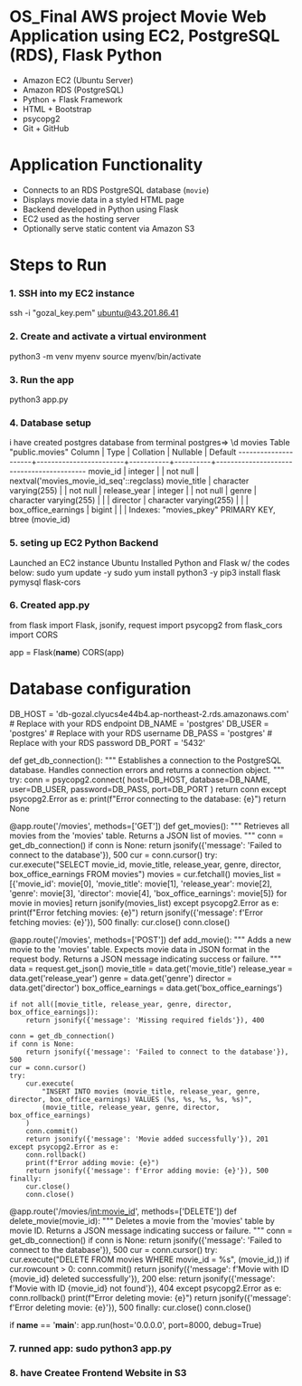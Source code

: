 # OS_Final AWS project Movie Web Application using EC2, PostgreSQL (RDS), Flask Python
- Amazon EC2 (Ubuntu Server)
- Amazon RDS (PostgreSQL)
- Python + Flask Framework
- HTML + Bootstrap
- psycopg2
- Git + GitHub
  
# Application Functionality

- Connects to an RDS PostgreSQL database (`movie`)
- Displays movie data in a styled HTML page
- Backend developed in Python using Flask
- EC2 used as the hosting server
- Optionally serve static content via Amazon S3

# Steps to Run
### 1. SSH into my EC2 instance
ssh -i "gozal_key.pem" ubuntu@43.201.86.41

### 2. Create and activate a virtual environment
python3 -m venv myenv
source myenv/bin/activate

### 3. Run the app
python3 app.py

### 4. Database setup
i have created postgres database from terminal
postgres=> \d movies
                                             Table "public.movies"
       Column        |          Type          | Collation | Nullable |                 Default
---------------------+------------------------+-----------+----------+------------------------------------------
 movie_id            | integer                |           | not null | nextval('movies_movie_id_seq'::regclass)
 movie_title         | character varying(255) |           | not null |
 release_year        | integer                |           | not null |
 genre               | character varying(255) |           |          |
 director            | character varying(255) |           |          |
 box_office_earnings | bigint                 |           |          |
Indexes:
    "movies_pkey" PRIMARY KEY, btree (movie_id)
### 5. seting up EC2 Python Backend
Launched an EC2 instance Ubuntu
Installed Python and Flask w/ the codes below:
sudo yum update -y
sudo yum install python3 -y
pip3 install flask pymysql flask-cors
### 6. Created app.py
from flask import Flask, jsonify, request
import psycopg2
from flask_cors import CORS

app = Flask(__name__)
CORS(app)

# Database configuration
DB_HOST = 'db-gozal.clyucs4e44b4.ap-northeast-2.rds.amazonaws.com'  # Replace with your RDS endpoint
DB_NAME = 'postgres'
DB_USER = 'postgres'    # Replace with your RDS username
DB_PASS = 'postgres'  # Replace with your RDS password
DB_PORT = '5432'

def get_db_connection():
    """
    Establishes a connection to the PostgreSQL database.
    Handles connection errors and returns a connection object.
    """
    try:
        conn = psycopg2.connect(
            host=DB_HOST,
            database=DB_NAME,
            user=DB_USER,
            password=DB_PASS,
            port=DB_PORT
        )
        return conn
    except psycopg2.Error as e:
        print(f"Error connecting to the database: {e}")
        return None

@app.route('/movies', methods=['GET'])
def get_movies():
    """
    Retrieves all movies from the 'movies' table.
    Returns a JSON list of movies.
    """
    conn = get_db_connection()
    if conn is None:
        return jsonify({'message': 'Failed to connect to the database'}), 500
    cur = conn.cursor()
    try:
        cur.execute("SELECT movie_id, movie_title, release_year, genre, director, box_office_earnings FROM movies")
        movies = cur.fetchall()
        movies_list = [{'movie_id': movie[0], 'movie_title': movie[1], 'release_year': movie[2],
                        'genre': movie[3], 'director': movie[4], 'box_office_earnings': movie[5]} for movie in movies]
        return jsonify(movies_list)
    except psycopg2.Error as e:
        print(f"Error fetching movies: {e}")
        return jsonify({'message': f'Error fetching movies: {e}'}), 500
    finally:
        cur.close()
        conn.close()

@app.route('/movies', methods=['POST'])
def add_movie():
    """
    Adds a new movie to the 'movies' table.
    Expects movie data in JSON format in the request body.
    Returns a JSON message indicating success or failure.
    """
    data = request.get_json()
    movie_title = data.get('movie_title')
    release_year = data.get('release_year')
    genre = data.get('genre')
    director = data.get('director')
    box_office_earnings = data.get('box_office_earnings')

    if not all([movie_title, release_year, genre, director, box_office_earnings]):
        return jsonify({'message': 'Missing required fields'}), 400

    conn = get_db_connection()
    if conn is None:
        return jsonify({'message': 'Failed to connect to the database'}), 500
    cur = conn.cursor()
    try:
        cur.execute(
            "INSERT INTO movies (movie_title, release_year, genre, director, box_office_earnings) VALUES (%s, %s, %s, %s, %s)",
            (movie_title, release_year, genre, director, box_office_earnings)
        )
        conn.commit()
        return jsonify({'message': 'Movie added successfully'}), 201
    except psycopg2.Error as e:
        conn.rollback()
        print(f"Error adding movie: {e}")
        return jsonify({'message': f'Error adding movie: {e}'}), 500
    finally:
        cur.close()
        conn.close()

@app.route('/movies/<int:movie_id>', methods=['DELETE'])
def delete_movie(movie_id):
    """
    Deletes a movie from the 'movies' table by movie ID.
    Returns a JSON message indicating success or failure.
    """
    conn = get_db_connection()
    if conn is None:
        return jsonify({'message': 'Failed to connect to the database'}), 500
    cur = conn.cursor()
    try:
        cur.execute("DELETE FROM movies WHERE movie_id = %s", (movie_id,))
        if cur.rowcount > 0:
            conn.commit()
            return jsonify({'message': f'Movie with ID {movie_id} deleted successfully'}), 200
        else:
            return jsonify({'message': f'Movie with ID {movie_id} not found'}), 404
    except psycopg2.Error as e:
        conn.rollback()
        print(f"Error deleting movie: {e}")
        return jsonify({'message': f'Error deleting movie: {e}'}), 500
    finally:
        cur.close()
        conn.close()

if __name__ == '__main__':
    app.run(host='0.0.0.0', port=8000, debug=True)


### 7. runned app: sudo python3 app.py
### 8. have Createe Frontend Website in S3


